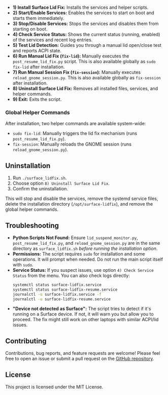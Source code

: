 
*   **1) Install Surface Lid Fix:** Installs the services and helper scripts.
*   **2) Start/Enable Services:** Enables the services to start on boot and starts them immediately.
*   **3) Stop/Disable Services:** Stops the services and disables them from starting on boot.
*   **4) Check Service Status:** Shows the current status (running, enabled) of the services and recent log entries.
*   **5) Test Lid Detection:** Guides you through a manual lid open/close test and reports ACPI state.
*   **6) Run Manual Lid Fix (`fix-lid`):** Manually executes the `post_resume_lid_fix.py` script. This is also available globally as `sudo fix-lid` after installation.
*   **7) Run Manual Session Fix (`fix-session`):** Manually executes `reload_gnome_session.py`. This is also available globally as `fix-session` after installation.
*   **8) Uninstall Surface Lid Fix:** Removes all installed files, services, and helper commands.
*   **9) Exit:** Exits the script.

### Global Helper Commands

After installation, two helper commands are available system-wide:

*   `sudo fix-lid`: Manually triggers the lid fix mechanism (runs `post_resume_lid_fix.py`).
*   `fix-session`: Manually reloads the GNOME session (runs `reload_gnome_session.py`).

## Uninstallation

1.  Run `./surface_lidfix.sh`.
2.  Choose option `8) Uninstall Surface Lid Fix`.
3.  Confirm the uninstallation.

This will stop and disable the services, remove the systemd service files, delete the installation directory (`/opt/surface-lidfix`), and remove the global helper commands.

## Troubleshooting

*   **Python Scripts Not Found:** Ensure `lid_suspend_monitor.py`, `post_resume_lid_fix.py`, and `reload_gnome_session.py` are in the same directory as `surface_lidfix.sh` *before running the installation option*.
*   **Permissions:** The script requires `sudo` for installation and some operations. It will prompt when needed. Do not run the main script itself with `sudo`.
*   **Service Status:** If you suspect issues, use option `4) Check Service Status` from the menu. You can also check logs directly:
    ```bash
    systemctl status surface-lidfix.service
    systemctl status surface-lidfix-resume.service
    journalctl -u surface-lidfix.service -f
    journalctl -u surface-lidfix-resume.service
    ```
*   **"Device not detected as Surface":** The script tries to detect if it's running on a Surface device. If not, it will warn you but allow you to proceed. The fix might still work on other laptops with similar ACPI/lid issues.

## Contributing

Contributions, bug reports, and feature requests are welcome! Please feel free to open an issue or submit a pull request on the [GitHub repository](https://github.com/wowitsjack/Surface-Linux-Lid-Fix/).

## License

This project is licensed under the MIT License.
